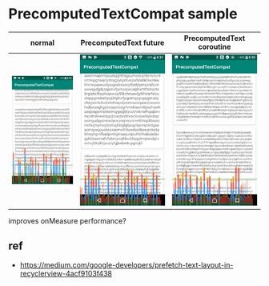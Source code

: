# PrecomputedTextCompat sample

| normal | PrecomputedText future | PrecomputedText coroutine |
| ------ | ---------------------- | ------------------------- |
| <img src="screenshots/normal.png" width=260/> | <img src="screenshots/future.png" width=260/> | <img src="screenshots/coroutine.png" width=260/> |

improves onMeasure performance?

## ref

- https://medium.com/google-developers/prefetch-text-layout-in-recyclerview-4acf9103f438
